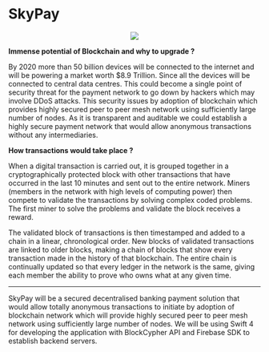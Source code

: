 # SkyPay

<center><img src = 'https://he-s3.s3.amazonaws.com/media/uploads/be0f116.jpg'></center>

<B>Immense potential of Blockchain and why to upgrade ?</B>

By 2020 more than 50 billion devices will be connected to the internet and will be powering a market worth $8.9 Trillion. Since all the devices will be connected to central data centres. This could become a single point of security threat for the payment network to go down by hackers which may involve DDoS attacks. This security issues by adoption of blockchain which provides highly secured peer to peer mesh network using sufficiently large number of nodes. As it is transparent and auditable we could establish a highly secure payment network that would allow anonymous transactions without any intermediaries.

<B>How transactions would take place ?</B>

When a digital transaction is carried out, it is grouped together in a cryptographically protected block with other transactions that have occurred in the last 10 minutes and sent out to the entire network. Miners (members in the network with high levels of computing power) then compete to validate the transactions by solving complex coded problems. The first miner to solve the problems and validate the block receives a reward.

The validated block of transactions is then timestamped and added to a chain in a linear, chronological order. New blocks of validated transactions are linked to older blocks, making a chain of blocks that show every transaction made in the history of that blockchain. The entire chain is continually updated so that every ledger in the network is the same, giving each member the ability to prove who owns what at any given time.

<hr>

SkyPay will be a secured decentralised banking payment solution that would allow totally anonymous transactions to initiate by adoption of blockchain network which will provide highly secured peer to peer mesh network using sufficiently large number of nodes. We will be using Swift 4 for developing the application with BlockCypher API and Firebase SDK to establish backend servers.
